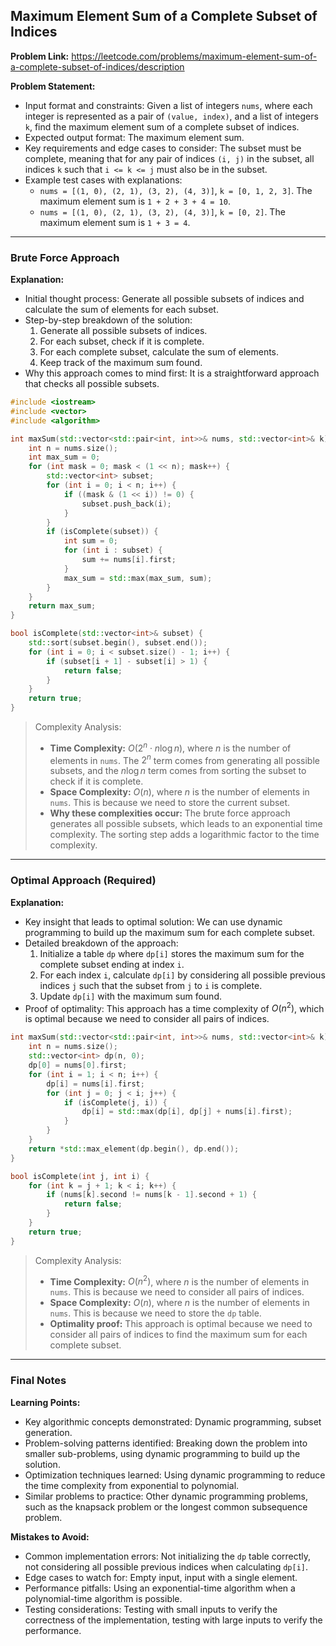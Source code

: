 ## Maximum Element Sum of a Complete Subset of Indices

**Problem Link:** https://leetcode.com/problems/maximum-element-sum-of-a-complete-subset-of-indices/description

**Problem Statement:**
- Input format and constraints: Given a list of integers `nums`, where each integer is represented as a pair of `(value, index)`, and a list of integers `k`, find the maximum element sum of a complete subset of indices.
- Expected output format: The maximum element sum.
- Key requirements and edge cases to consider: The subset must be complete, meaning that for any pair of indices `(i, j)` in the subset, all indices `k` such that `i <= k <= j` must also be in the subset.
- Example test cases with explanations:
  - `nums = [(1, 0), (2, 1), (3, 2), (4, 3)]`, `k = [0, 1, 2, 3]`. The maximum element sum is `1 + 2 + 3 + 4 = 10`.
  - `nums = [(1, 0), (2, 1), (3, 2), (4, 3)]`, `k = [0, 2]`. The maximum element sum is `1 + 3 = 4`.

---

### Brute Force Approach

**Explanation:**
- Initial thought process: Generate all possible subsets of indices and calculate the sum of elements for each subset.
- Step-by-step breakdown of the solution:
  1. Generate all possible subsets of indices.
  2. For each subset, check if it is complete.
  3. For each complete subset, calculate the sum of elements.
  4. Keep track of the maximum sum found.
- Why this approach comes to mind first: It is a straightforward approach that checks all possible subsets.

```cpp
#include <iostream>
#include <vector>
#include <algorithm>

int maxSum(std::vector<std::pair<int, int>>& nums, std::vector<int>& k) {
    int n = nums.size();
    int max_sum = 0;
    for (int mask = 0; mask < (1 << n); mask++) {
        std::vector<int> subset;
        for (int i = 0; i < n; i++) {
            if ((mask & (1 << i)) != 0) {
                subset.push_back(i);
            }
        }
        if (isComplete(subset)) {
            int sum = 0;
            for (int i : subset) {
                sum += nums[i].first;
            }
            max_sum = std::max(max_sum, sum);
        }
    }
    return max_sum;
}

bool isComplete(std::vector<int>& subset) {
    std::sort(subset.begin(), subset.end());
    for (int i = 0; i < subset.size() - 1; i++) {
        if (subset[i + 1] - subset[i] > 1) {
            return false;
        }
    }
    return true;
}
```

> Complexity Analysis:
> - **Time Complexity:** $O(2^n \cdot n \log n)$, where $n$ is the number of elements in `nums`. The $2^n$ term comes from generating all possible subsets, and the $n \log n$ term comes from sorting the subset to check if it is complete.
> - **Space Complexity:** $O(n)$, where $n$ is the number of elements in `nums`. This is because we need to store the current subset.
> - **Why these complexities occur:** The brute force approach generates all possible subsets, which leads to an exponential time complexity. The sorting step adds a logarithmic factor to the time complexity.

---

### Optimal Approach (Required)

**Explanation:**
- Key insight that leads to optimal solution: We can use dynamic programming to build up the maximum sum for each complete subset.
- Detailed breakdown of the approach:
  1. Initialize a table `dp` where `dp[i]` stores the maximum sum for the complete subset ending at index `i`.
  2. For each index `i`, calculate `dp[i]` by considering all possible previous indices `j` such that the subset from `j` to `i` is complete.
  3. Update `dp[i]` with the maximum sum found.
- Proof of optimality: This approach has a time complexity of $O(n^2)$, which is optimal because we need to consider all pairs of indices.

```cpp
int maxSum(std::vector<std::pair<int, int>>& nums, std::vector<int>& k) {
    int n = nums.size();
    std::vector<int> dp(n, 0);
    dp[0] = nums[0].first;
    for (int i = 1; i < n; i++) {
        dp[i] = nums[i].first;
        for (int j = 0; j < i; j++) {
            if (isComplete(j, i)) {
                dp[i] = std::max(dp[i], dp[j] + nums[i].first);
            }
        }
    }
    return *std::max_element(dp.begin(), dp.end());
}

bool isComplete(int j, int i) {
    for (int k = j + 1; k < i; k++) {
        if (nums[k].second != nums[k - 1].second + 1) {
            return false;
        }
    }
    return true;
}
```

> Complexity Analysis:
> - **Time Complexity:** $O(n^2)$, where $n$ is the number of elements in `nums`. This is because we need to consider all pairs of indices.
> - **Space Complexity:** $O(n)$, where $n$ is the number of elements in `nums`. This is because we need to store the `dp` table.
> - **Optimality proof:** This approach is optimal because we need to consider all pairs of indices to find the maximum sum for each complete subset.

---

### Final Notes

**Learning Points:**
- Key algorithmic concepts demonstrated: Dynamic programming, subset generation.
- Problem-solving patterns identified: Breaking down the problem into smaller sub-problems, using dynamic programming to build up the solution.
- Optimization techniques learned: Using dynamic programming to reduce the time complexity from exponential to polynomial.
- Similar problems to practice: Other dynamic programming problems, such as the knapsack problem or the longest common subsequence problem.

**Mistakes to Avoid:**
- Common implementation errors: Not initializing the `dp` table correctly, not considering all possible previous indices when calculating `dp[i]`.
- Edge cases to watch for: Empty input, input with a single element.
- Performance pitfalls: Using an exponential-time algorithm when a polynomial-time algorithm is possible.
- Testing considerations: Testing with small inputs to verify the correctness of the implementation, testing with large inputs to verify the performance.